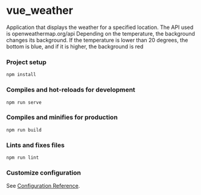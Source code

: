 # vue_weather
Application that displays the weather for a specified location. 
The API used is openweathermap.org/api
Depending on the temperature, the background changes its background. 
If the temperature is lower than 20 degrees, the bottom is blue, and if it is higher, the background is red

### Project setup
```
npm install
```

### Compiles and hot-reloads for development
```
npm run serve
```

### Compiles and minifies for production
```
npm run build
```

### Lints and fixes files
```
npm run lint
```

### Customize configuration
See [Configuration Reference](https://cli.vuejs.org/config/).
